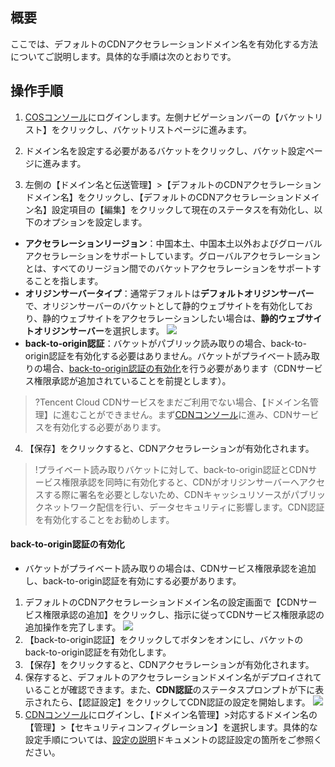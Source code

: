 ## 概要
ここでは、デフォルトのCDNアクセラレーションドメイン名を有効化する方法についてご説明します。具体的な手順は次のとおりです。

## 操作手順

1. [COSコンソール](https://console.cloud.tencent.com/cos5)にログインします。左側ナビゲーションバーの【バケットリスト】をクリックし、バケットリストページに進みます。
2. ドメイン名を設定する必要があるバケットをクリックし、バケット設定ページに進みます。

3. 左側の【ドメイン名と伝送管理】>【デフォルトのCDNアクセラレーションドメイン名】をクリックし、【デフォルトのCDNアクセラレーションドメイン名】設定項目の【編集】をクリックして現在のステータスを有効化し、以下のオプションを設定します。
 - **アクセラレーションリージョン**：中国本土、中国本土以外およびグローバルアクセラレーションをサポートしています。グローバルアクセラレーションとは、すべてのリージョン間でのバケットアクセラレーションをサポートすることを指します。
 - **オリジンサーバータイプ**：通常デフォルトは**デフォルトオリジンサーバー**で、オリジンサーバーのバケットとして静的ウェブサイトを有効化しており、静的ウェブサイトをアクセラレーションしたい場合は、**静的ウェブサイトオリジンサーバー**を選択します。
		![](https://main.qcloudimg.com/raw/f6b32eea091da0d4d9c72e670c7135e8.png)
 - **back-to-origin認証**：バケットがパブリック読み取りの場合、back-to-origin認証を有効化する必要はありません。バケットがプライベート読み取りの場合、[back-to-origin認証の有効化](#step1)を行う必要があります（CDNサービス権限承認が追加されていることを前提とします）。
>?Tencent Cloud CDNサービスをまだご利用でない場合、【ドメイン名管理】に進むことができません。まず[CDNコンソール](https://console.cloud.tencent.com/cdn)に進み、CDNサービスを有効化する必要があります。
4. 【保存】をクリックすると、CDNアクセラレーションが有効化されます。
>!プライベート読み取りバケットに対して、back-to-origin認証とCDNサービス権限承認を同時に有効化すると、CDNがオリジンサーバーへアクセスする際に署名を必要としないため、CDNキャッシュリソースがパブリックネットワーク配信を行い、データセキュリティに影響します。CDN認証を有効化することをお勧めします。


<span id="step1"></span>
#### back-to-origin認証の有効化

- バケットがプライベート読み取りの場合は、CDNサービス権限承認を追加し、back-to-origin認証を有効にする必要があります。
1. デフォルトのCDNアクセラレーションドメイン名の設定画面で【CDNサービス権限承認の追加】をクリックし、指示に従ってCDNサービス権限承認の追加操作を完了します。
![](https://main.qcloudimg.com/raw/f6b32eea091da0d4d9c72e670c7135e8.png)
2. 【back-to-origin認証】をクリックしてボタンをオンにし、バケットのback-to-origin認証を有効化します。
3. 【保存】をクリックすると、CDNアクセラレーションが有効化されます。
4. 保存すると、デフォルトのアクセラレーションドメイン名がデプロイされていることが確認できます。また、**CDN認証**のステータスプロンプトが下に表示されたら、【認証設定】をクリックしてCDN認証の設定を開始します。
 ![](https://main.qcloudimg.com/raw/3b12f1a208662a170c9e829c88006ce3.png)
5. [CDNコンソール](https://console.cloud.tencent.com/cdn)にログインし、【ドメイン名管理】>対応するドメイン名の【管理】>【セキュリティコンフィグレーション】を選択します。具体的な設定手順については、[設定の説明](https://intl.cloud.tencent.com/document/product/228/35237)ドキュメントの認証設定の箇所をご参照ください。
